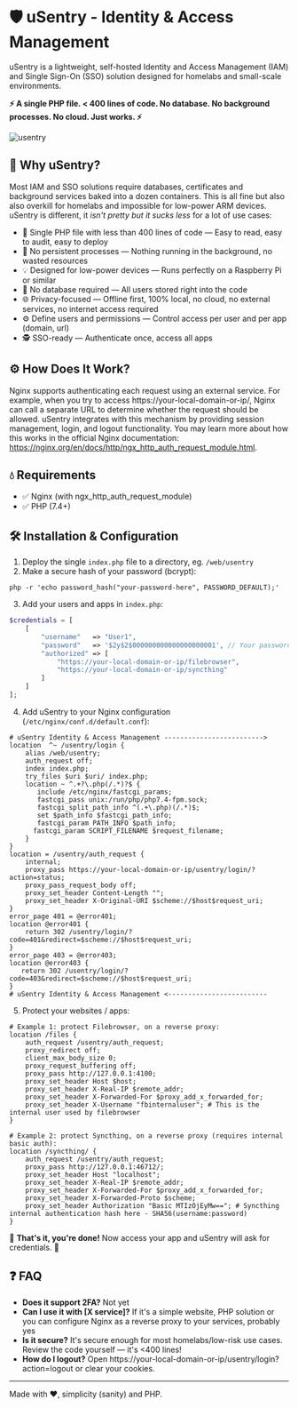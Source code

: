# 🛡️ uSentry - Identity & Access Management
uSentry is a lightweight, self-hosted Identity and Access Management (IAM) and Single Sign-On (SSO) solution designed for homelabs and small-scale environments.

**⚡ A single PHP file. < 400 lines of code. No database. No background processes. No cloud. Just works. ⚡**

![usentry](https://github.com/user-attachments/assets/512a17fe-bee1-49b8-af23-cb392d0acbb9)

## 🚀 Why uSentry?
Most IAM and SSO solutions require databases, certificates and background services baked into a dozen containers. This is all fine but also also overkill for homelabs and impossible for low-power ARM devices. 
uSentry is different, it *isn't pretty but it sucks less* for a lot of use cases:

- 🧱 Single PHP file with less than 400 lines of code — Easy to read, easy to audit, easy to deploy
- 🍃 No persistent processes — Nothing running in the background, no wasted resources
- 💡 Designed for low-power devices — Runs perfectly on a Raspberry Pi or similar
- 💾 No database required — All users stored right into the code
- 🌐 Privacy-focused — Offline first, 100% local, no cloud, no external services, no internet access required
- ⚙️ Define users and permissions — Control access per user and per app (domain, url)
- 🕵️ SSO-ready — Authenticate once, access all apps

## ⚙️ How Does It Work?
Nginx supports authenticating each request using an external service. For example, when you try to access https://your-local-domain-or-ip/, Nginx can call a separate URL to determine whether the request should be allowed.
uSentry integrates with this mechanism by providing session management, login, and logout functionality. You may learn more about how this works in the official Nginx documentation: https://nginx.org/en/docs/http/ngx_http_auth_request_module.html.

## 💧 Requirements
- ✅ Nginx (with ngx_http_auth_request_module)
- ✅ PHP (7.4+)

## 🛠️ Installation & Configuration

1. Deploy the single `index.php` file to a directory, eg. `/web/usentry`
2. Make a secure hash of your password (bcrypt):
```
php -r 'echo password_hash("your-password-here", PASSWORD_DEFAULT);'
```
3. Add your users and apps in `index.php`:
```php
$credentials = [
    [
        "username"   => "User1",
        "password"   => '$2y$2$000000000000000000001', // Your password hash here
        "authorized" => [
            "https://your-local-domain-or-ip/filebrowser",
            "https://your-local-domain-or-ip/syncthing"
        ]
    ]
];
```
   
4. Add uSentry to your Nginx configuration (`/etc/nginx/conf.d/default.conf`):
```
# uSentry Identity & Access Management ------------------------->
location  ^~ /usentry/login {
    alias /web/usentry;
    auth_request off;
    index index.php;
    try_files $uri $uri/ index.php;
    location ~ ^.+?\.php(/.*)?$ {
       include /etc/nginx/fastcgi_params;
       fastcgi_pass unix:/run/php/php7.4-fpm.sock;
       fastcgi_split_path_info ^(.+\.php)(/.*)$;
       set $path_info $fastcgi_path_info;
       fastcgi_param PATH_INFO $path_info;
      fastcgi_param SCRIPT_FILENAME $request_filename;
    }
}
location = /usentry/auth_request {
    internal;
    proxy_pass https://your-local-domain-or-ip/usentry/login/?action=status;
    proxy_pass_request_body off;
    proxy_set_header Content-Length "";
    proxy_set_header X-Original-URI $scheme://$host$request_uri;
}
error_page 401 = @error401;
location @error401 {
    return 302 /usentry/login/?code=401&redirect=$scheme://$host$request_uri;
}
error_page 403 = @error403;
location @error403 {
   return 302 /usentry/login/?code=403&redirect=$scheme://$host$request_uri;
}
# uSentry Identity & Access Management <-------------------------
```
5. Protect your websites / apps:
```
# Example 1: protect Filebrowser, on a reverse proxy:
location /files {
    auth_request /usentry/auth_request;
    proxy_redirect off;
    client_max_body_size 0;
    proxy_request_buffering off;
    proxy_pass http://127.0.0.1:4100;
    proxy_set_header Host $host;
    proxy_set_header X-Real-IP $remote_addr;
    proxy_set_header X-Forwarded-For $proxy_add_x_forwarded_for;
    proxy_set_header X-Username "fbinternaluser"; # This is the internal user used by filebrowser
}

# Example 2: protect Syncthing, on a reverse proxy (requires internal basic auth):
location /syncthing/ {
    auth_request /usentry/auth_request;
    proxy_pass http://127.0.0.1:46712/;
    proxy_set_header Host "localhost";
    proxy_set_header X-Real-IP $remote_addr;
    proxy_set_header X-Forwarded-For $proxy_add_x_forwarded_for;
    proxy_set_header X-Forwarded-Proto $scheme;
    proxy_set_header Authorization "Basic MTIzOjEyMw=="; # Syncthing internal authentication hash here - SHA56(username:password)
}
```

🥳 **That's it, you're done!** Now access your app and uSentry will ask for credentials. 🥳

## ❓ FAQ
- **Does it support 2FA?** Not yet
- **Can I use it with [X service]?** If it's a simple website, PHP solution or you can configure Nginx as a reverse proxy to your services, probably yes
- **Is it secure?** It's secure enough for most homelabs/low-risk use cases. Review the code yourself — it's <400 lines!
- **How do I logout?** Open https://your-local-domain-or-ip/usentry/login?action=logout or clear your cookies.

-------------
Made with ❤️, simplicity (sanity) and PHP.
